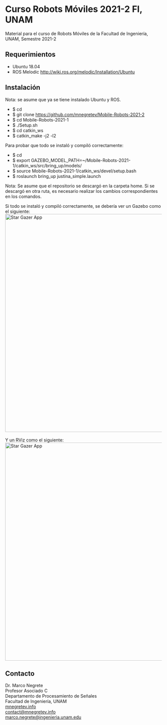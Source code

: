# Curso Robots Móviles 2021-2 FI, UNAM

Material para el curso de Robots Móviles de la Facultad de Ingeniería, UNAM, Semestre 2021-2

## Requerimientos

* Ubuntu 18.04
* ROS Melodic http://wiki.ros.org/melodic/Installation/Ubuntu

## Instalación

Nota: se asume que ya se tiene instalado Ubuntu y ROS.

* $ cd
* $ git clone https://github.com/mnegretev/Mobile-Robots-2021-2
* $ cd Mobile-Robots-2021-1
* $ ./Setup.sh
* $ cd catkin_ws
* $ catkin_make -j2 -l2

Para probar que todo se instaló y compiló correctamente:

* $ cd 
* $ export GAZEBO_MODEL_PATH=~/Mobile-Robots-2021-1/catkin_ws/src/bring_up/models/
* $ source Mobile-Robots-2021-1/catkin_ws/devel/setup.bash
* $ roslaunch bring_up justina_simple.launch

Nota: Se asume que el repositorio se descargó en la carpeta home. Si se descargó en otra ruta, es necesario realizar los cambios correspondientes en los comandos. 

Si todo se instaló y compiló correctamente, se debería ver un Gazebo como el siguiente:<br>
<img src="https://github.com/mnegretev/Mobile-Robots-2021-1/blob/master/Media/gazebo.png" alt="Star Gazer App" width="700"/>
<br><br>
Y un RViz como el siguiente:<br>
<img src="https://github.com/mnegretev/Mobile-Robots-2021-1/blob/master/Media/rviz.png" alt="Star Gazer App" width="700"/>

## Contacto
Dr. Marco Negrete<br>
Profesor Asociado C<br>
Departamento de Procesamiento de Señales<br>
Facultad de Ingeniería, UNAM <br>
[mnegretev.info](http://mnegretev.info)<br>
contact@mnegretev.info<br>
marco.negrete@ingenieria.unam.edu<br>
